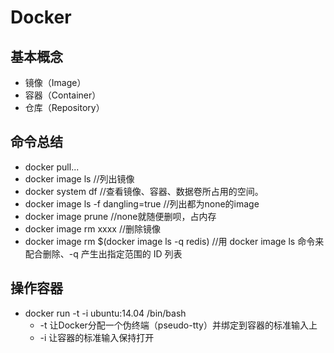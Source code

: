 # Docker

## 基本概念

* 镜像（Image）
* 容器（Container）
* 仓库（Repository）

## 命令总结

* docker pull...
* docker image ls         //列出镜像
* docker system df        //查看镜像、容器、数据卷所占用的空间。
* docker image ls -f dangling=true //列出都为none的image
* docker image prune      //none就随便删呗，占内存
* docker image rm xxxx    //删除镜像
* docker image rm $(docker image ls -q redis)   //用 docker image ls 命令来配合删除、-q 产生出指定范围的 ID 列表

## 操作容器

* docker run -t -i ubuntu:14.04 /bin/bash
  * -t 让Docker分配一个伪终端（pseudo-tty）并绑定到容器的标准输入上
  * -i 让容器的标准输入保持打开